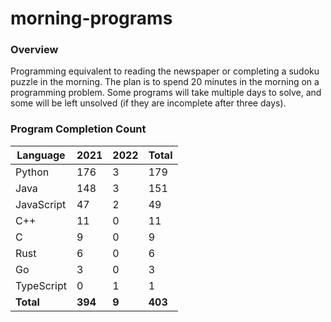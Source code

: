 # morning-programs

### Overview

Programming equivalent to reading the newspaper or completing a sudoku puzzle in the morning.  The plan is to spend 20 
minutes in the morning on a programming problem.  Some programs will take multiple days to solve, and some will be left 
unsolved (if they are incomplete after three days).

### Program Completion Count

| Language     | 2021    | 2022    | Total   |
|--------------|---------|---------|---------|
| Python       | 176     | 3       | 179     |
| Java         | 148     | 3       | 151     |
| JavaScript   | 47      | 2       | 49      |
| C++          | 11      | 0       | 11      |
| C            | 9       | 0       | 9       |
| Rust         | 6       | 0       | 6       |
| Go           | 3       | 0       | 3       |
| TypeScript   | 0       | 1       | 1       |
| **Total**    | **394** | **9**   | **403** |
